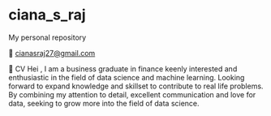 # ciana_s_raj
My personal repository


:email: cianasraj27@gmail.com


:page_facing_up: CV 
Hei , 
I am a business graduate in finance keenly interested and enthusiastic in the field of data science and machine learning. Looking forward to  expand knowledge and skillset to contribute to real life problems. By combining my attention to detail, excellent communication and  love for data, seeking to grow more into the field of data science. 
